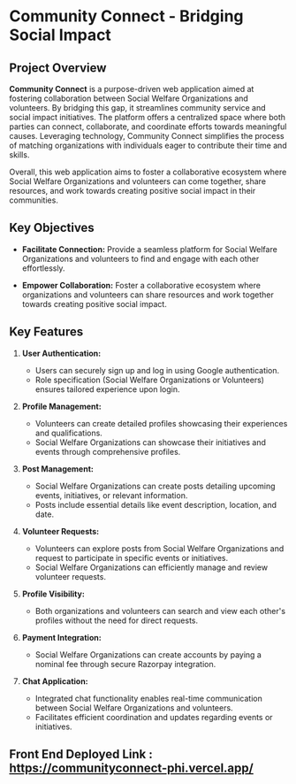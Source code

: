 # Community Connect - Bridging Social Impact

## Project Overview

**Community Connect** is a purpose-driven web application aimed at fostering collaboration between Social Welfare Organizations and volunteers. By bridging this gap, it streamlines community service and social impact initiatives. The platform offers a centralized space where both parties can connect, collaborate, and coordinate efforts towards meaningful causes. Leveraging technology, Community Connect simplifies the process of matching organizations with individuals eager to contribute their time and skills.

Overall, this web application aims to foster a collaborative ecosystem where Social Welfare Organizations and volunteers can come together, share resources, and work towards creating positive social impact in their communities.

## Key Objectives

- **Facilitate Connection:** Provide a seamless platform for Social Welfare Organizations and volunteers to find and engage with each other effortlessly.

- **Empower Collaboration:** Foster a collaborative ecosystem where organizations and volunteers can share resources and work together towards creating positive social impact.

## Key Features

1. **User Authentication:**
    - Users can securely sign up and log in using Google authentication.
    - Role specification (Social Welfare Organizations or Volunteers) ensures tailored experience upon login.

2. **Profile Management:**
    - Volunteers can create detailed profiles showcasing their experiences and qualifications.
    - Social Welfare Organizations can showcase their initiatives and events through comprehensive profiles.

3. **Post Management:**
    - Social Welfare Organizations can create posts detailing upcoming events, initiatives, or relevant information.
    - Posts include essential details like event description, location, and date.

4. **Volunteer Requests:**
    - Volunteers can explore posts from Social Welfare Organizations and request to participate in specific events or initiatives.
    - Social Welfare Organizations can efficiently manage and review volunteer requests.

5. **Profile Visibility:**
    - Both organizations and volunteers can search and view each other's profiles without the need for direct requests.

6. **Payment Integration:**
    - Social Welfare Organizations can create accounts by paying a nominal fee through secure Razorpay integration.

7. **Chat Application:**
    - Integrated chat functionality enables real-time communication between Social Welfare Organizations and volunteers.
    - Facilitates efficient coordination and updates regarding events or initiatives.

## Front End Deployed Link : https://communityconnect-phi.vercel.app/ ###
